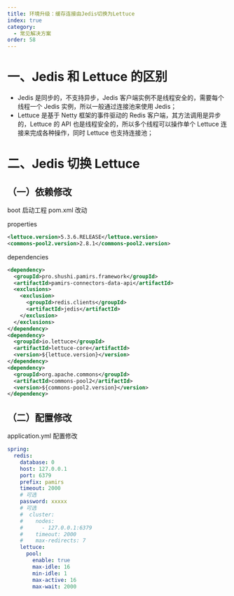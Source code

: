 ```yaml
---
title: 环境升级：缓存连接由Jedis切换为Lettuce
index: true
category:
  - 常见解决方案
order: 58
---
```

# 一、Jedis 和 Lettuce 的区别

+ Jedis 是同步的，不支持异步，Jedis 客户端实例不是线程安全的，需要每个线程一个 Jedis 实例，所以一般通过连接池来使用 Jedis；
+ Lettuce 是基于 Netty 框架的事件驱动的 Redis 客户端，其方法调用是异步的，Lettuce 的 API 也是线程安全的，所以多个线程可以操作单个 Lettuce 连接来完成各种操作，同时 Lettuce 也支持连接池；

# 二、Jedis 切换 Lettuce

## （一）依赖修改

boot 启动工程 pom.xml 改动

properties

```xml
<lettuce.version>5.3.6.RELEASE</lettuce.version>
<commons-pool2.version>2.8.1</commons-pool2.version>
```

dependencies

```xml
<dependency>
  <groupId>pro.shushi.pamirs.framework</groupId>
  <artifactId>pamirs-connectors-data-api</artifactId>
  <exclusions>
    <exclusion>
      <groupId>redis.clients</groupId>
      <artifactId>jedis</artifactId>
    </exclusion>
  </exclusions>
</dependency>
<dependency>
  <groupId>io.lettuce</groupId>
  <artifactId>lettuce-core</artifactId>
  <version>${lettuce.version}</version>
</dependency>
<dependency>
  <groupId>org.apache.commons</groupId>
  <artifactId>commons-pool2</artifactId>
  <version>${commons-pool2.version}</version>
</dependency>
```

## （二）配置修改

application.yml 配置修改

```yaml
spring:
  redis:
    database: 0
    host: 127.0.0.1
    port: 6379
    prefix: pamirs
    timeout: 2000
    # 可选
    password: xxxxx
    # 可选
    #  cluster:
    #    nodes:
    #      - 127.0.0.1:6379
    #    timeout: 2000
    #    max-redirects: 7
    lettuce:
      pool:
        enable: true
        max-idle: 16
        min-idle: 1
        max-active: 16
        max-wait: 2000
```

